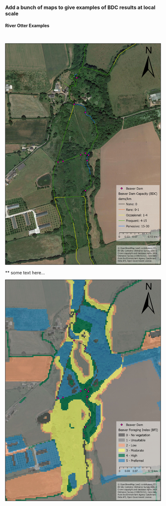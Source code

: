 ### Add a bunch of maps to give examples of BDC results at local scale


#### River Otter Examples
<br/>

![River Otter Semi-Natural Example](./BDC_BHI_Maps/Otter_SemiNat_BDC.jpg)

** some text here...
<br/>

![River Otter Semi-Natural Example](./BDC_BHI_Maps/Otter_SemiNat_BFI.jpg)

